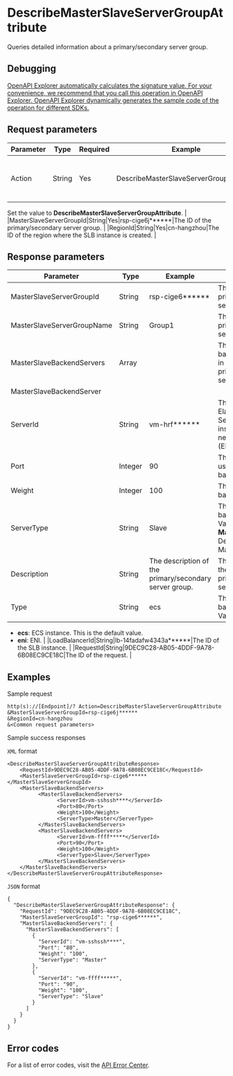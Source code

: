 # DescribeMasterSlaveServerGroupAttribute

Queries detailed information about a primary/secondary server group.

## Debugging

[OpenAPI Explorer automatically calculates the signature value. For your convenience, we recommend that you call this operation in OpenAPI Explorer. OpenAPI Explorer dynamically generates the sample code of the operation for different SDKs.](https://api.aliyun.com/#product=Slb&api=DescribeMasterSlaveServerGroupAttribute&type=RPC&version=2014-05-15)

## Request parameters

|Parameter|Type|Required|Example|Description|
|---------|----|--------|-------|-----------|
|Action|String|Yes|DescribeMasterSlaveServerGroupAttribute|The operation that you want to perform.

 Set the value to **DescribeMasterSlaveServerGroupAttribute**. |
|MasterSlaveServerGroupId|String|Yes|rsp-cige6j\*\*\*\*\*\*|The ID of the primary/secondary server group. |
|RegionId|String|Yes|cn-hangzhou|The ID of the region where the SLB instance is created. |

## Response parameters

|Parameter|Type|Example|Description|
|---------|----|-------|-----------|
|MasterSlaveServerGroupId|String|rsp-cige6\*\*\*\*\*\*|The ID of the primary/secondary server group. |
|MasterSlaveServerGroupName|String|Group1|The name of the primary/secondary server group. |
|MasterSlaveBackendServers|Array| |The list of backend servers in the primary/secondary server group. |
|MasterSlaveBackendServer| | | |
|ServerId|String|vm-hrf\*\*\*\*\*\*|The ID of the Elastic Compute Service \(ECS\) instance or elastic network interface \(ENI\). |
|Port|Integer|90|The port that is used by the backend server. |
|Weight|Integer|100|The weight of the backend server. |
|ServerType|String|Slave|The type of backend server. Valid values: **Master and Slave**. Default value: Master. |
|Description|String|The description of the primary/secondary server group.|The description of the primary/secondary server group. |
|Type|String|ecs|The type of backend server. Valid values:

 -   **ecs**: ECS instance. This is the default value.
-   **eni**: ENI. |
|LoadBalancerId|String|lb-14fadafw4343a\*\*\*\*\*\*|The ID of the SLB instance. |
|RequestId|String|9DEC9C28-AB05-4DDF-9A78-6B08EC9CE18C|The ID of the request. |

## Examples

Sample request

```
http(s)://[Endpoint]/? Action=DescribeMasterSlaveServerGroupAttribute
&MasterSlaveServerGroupId=rsp-cige6j******
&RegionId=cn-hangzhou
&<Common request parameters>
```

Sample success responses

`XML` format

```
<DescribeMasterSlaveServerGroupAttributeResponse>
    <RequestId>9DEC9C28-AB05-4DDF-9A78-6B08EC9CE18C</RequestId>
    <MasterSlaveServerGroupId>rsp-cige6******</MasterSlaveServerGroupId>
    <MasterSlaveBackendServers>
          <MasterSlaveBackendServers>
                <ServerId>vm-sshssh****</ServerId>
                <Port>80</Port>
                <Weight>100</Weight>
                <ServerType>Master</ServerType>
          </MasterSlaveBackendServers>
          <MasterSlaveBackendServers>
                <ServerId>vm-ffff*****</ServerId>
                <Port>90</Port>
                <Weight>100</Weight>
                <ServerType>Slave</ServerType>
          </MasterSlaveBackendServers>
    </MasterSlaveBackendServers>
</DescribeMasterSlaveServerGroupAttributeResponse>
```

`JSON` format

```
{
  "DescribeMasterSlaveServerGroupAttributeResponse": {
    "RequestId": "9DEC9C28-AB05-4DDF-9A78-6B08EC9CE18C",
    "MasterSlaveServerGroupId": "rsp-cige6******",
    "MasterSlaveBackendServers": {
      "MasterSlaveBackendServers": [
        {
          "ServerId": "vm-sshssh****",
          "Port": "80",
          "Weight": "100",
          "ServerType": "Master"
        },
        {
          "ServerId": "vm-ffff*****",
          "Port": "90",
          "Weight": "100",
          "ServerType": "Slave"
        }
      ]
    }
  }
}
```

## Error codes

For a list of error codes, visit the [API Error Center](https://error-center.alibabacloud.com/status/product/Slb).

